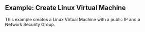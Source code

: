 

## Example: Create Linux Virtual Machine

This example creates a Linux Virtual Machine with a public IP and a Network Security Group.
